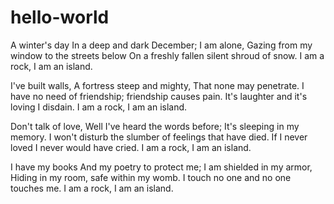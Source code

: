 # hello-world

A winter's day
In a deep and dark
December;
I am alone,
Gazing from my window to the streets below
On a freshly fallen silent shroud of snow.
I am a rock,
I am an island.

I've built walls,
A fortress steep and mighty,
That none may penetrate.
I have no need of friendship; friendship causes pain.
It's laughter and it's loving I disdain.
I am a rock,
I am an island.

Don't talk of love,
Well I've heard the words before;
It's sleeping in my memory.
I won't disturb the slumber of feelings that have died.
If I never loved I never would have cried.
I am a rock,
I am an island.

I have my books
And my poetry to protect me;
I am shielded in my armor,
Hiding in my room, safe within my womb.
I touch no one and no one touches me.
I am a rock,
I am an island.
